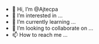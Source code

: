 - 👋 Hi, I’m @Ajtecpa
- 👀 I’m interested in ...
- 🌱 I’m currently learning ...
- 💞️ I’m looking to collaborate on ...
- 📫 How to reach me ...

<!---
Ajtecpa/Ajtecpa is a ✨ special ✨ repository because its `README.md` (this file) appears on your GitHub profile.
You can click the Preview link to take a look at your changes.
--->
